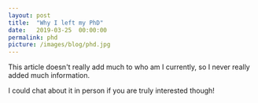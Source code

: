```yaml
---
layout: post
title:  "Why I left my PhD"
date:   2019-03-25  00:00:00
permalink: phd
picture: /images/blog/phd.jpg
---
```


This article doesn't really add much to who am I currently, so I never really added much information. 

I could chat about it in person if you are truly interested though!